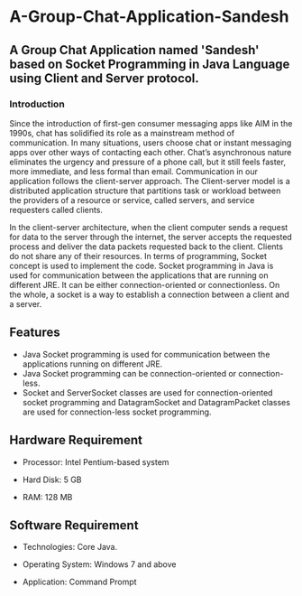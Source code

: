 # A-Group-Chat-Application-Sandesh
## **A Group Chat Application named 'Sandesh' based on Socket Programming in Java Language using Client and Server protocol.**

### Introduction
Since the introduction of first-gen consumer messaging apps like AIM in the 1990s, chat has solidified its role as a mainstream method of communication. In many situations, users choose chat or instant messaging apps over other ways of contacting each other. Chat’s asynchronous nature eliminates the urgency and pressure of a phone call, but it still feels faster, more immediate, and less formal than email. Communication in our application follows the client-server approach. The Client-server model is a distributed application structure that partitions task or workload between the providers of a resource or service, called servers, and service requesters called clients. 

In the client-server architecture, when the client computer sends a request for data to the server through the internet, the server accepts the requested process and deliver the data packets requested back to the client. Clients do not share any of their resources. In terms of programming, Socket concept is used to implement the code. Socket programming in Java is used for communication between the applications that are running on different JRE. It can be either connection-oriented or connectionless. On the whole, a socket is a way to establish a connection between a client and a server.


## Features
- Java Socket programming is used for communication between the applications running on different JRE.
- Java Socket programming can be connection-oriented or connection-less.
- Socket and ServerSocket classes are used for connection-oriented socket programming and DatagramSocket and DatagramPacket classes are used for connection-less socket programming.

## Hardware Requirement
- Processor: Intel Pentium-based system​

- Hard Disk: 5 GB​

- RAM: 128 MB

## Software Requirement
- Technologies: Core Java.

- Operating System: Windows 7 and above

- Application: Command Prompt